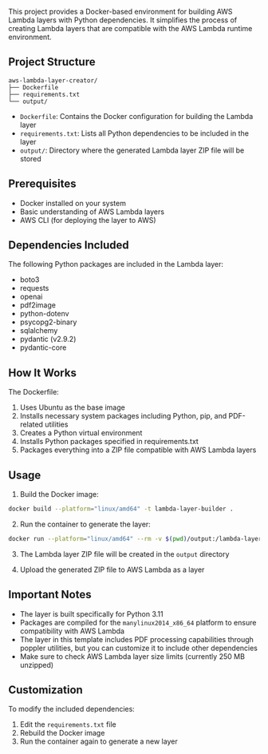 This project provides a Docker-based environment for building AWS Lambda layers with Python dependencies. It simplifies the process of creating Lambda layers that are compatible with the AWS Lambda runtime environment.

## Project Structure

```
aws-lambda-layer-creator/
├── Dockerfile
├── requirements.txt
└── output/
```

- `Dockerfile`: Contains the Docker configuration for building the Lambda layer
- `requirements.txt`: Lists all Python dependencies to be included in the layer
- `output/`: Directory where the generated Lambda layer ZIP file will be stored

## Prerequisites

- Docker installed on your system
- Basic understanding of AWS Lambda layers
- AWS CLI (for deploying the layer to AWS)

## Dependencies Included

The following Python packages are included in the Lambda layer:
- boto3
- requests
- openai
- pdf2image
- python-dotenv
- psycopg2-binary
- sqlalchemy
- pydantic (v2.9.2)
- pydantic-core

## How It Works

The Dockerfile:
1. Uses Ubuntu as the base image
2. Installs necessary system packages including Python, pip, and PDF-related utilities
3. Creates a Python virtual environment
4. Installs Python packages specified in requirements.txt
5. Packages everything into a ZIP file compatible with AWS Lambda layers

## Usage

1. Build the Docker image:
```bash
docker build --platform="linux/amd64" -t lambda-layer-builder .
```

2. Run the container to generate the layer:
```bash
docker run --platform="linux/amd64" --rm -v $(pwd)/output:/lambda-layer lambda-layer-builder
```

3. The Lambda layer ZIP file will be created in the `output` directory

4. Upload the generated ZIP file to AWS Lambda as a layer

## Important Notes

- The layer is built specifically for Python 3.11
- Packages are compiled for the `manylinux2014_x86_64` platform to ensure compatibility with AWS Lambda
- The layer in this template includes PDF processing capabilities through poppler utilities, but you can customize it to include other dependencies
- Make sure to check AWS Lambda layer size limits (currently 250 MB unzipped)

## Customization

To modify the included dependencies:
1. Edit the `requirements.txt` file
2. Rebuild the Docker image
3. Run the container again to generate a new layer
